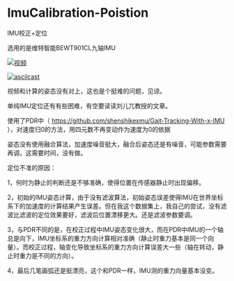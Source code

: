 # ImuCalibration-Poistion

IMU校正+定位

选用的是维特智能BEWT901CL九轴IMU


[![视频]( http://g1.ykimg.com/054202085D079D9E0000012FE702BF7B)](https://v.youku.com/v_show/id_XNDIzMjAzMDA3Mg==.html?spm=a2hzp.8244740.0.0)

[![asciicast](https://asciinema.org/a/42383.png)](https://asciinema.org/a/42383)

视频和计算的姿态没有对上，这也是个挺难的问题，见谅。

单纯IMU定位还有有些困难，有空要读读刘儿兀教授的文章。

使用了PDR中（ https://github.com/shenshikexmu/Gait-Tracking-With-x-IMU ），对速度归0的方法，用四元数不再变动作为速度为0的依据 

姿态没有使用融合算法，加速度噪音挺大，融合后姿态还是有噪音，可能参数需要再调，这需要时间，没有做。

定位不准的原因：

1，何时为静止的判断还是不够准确，使得位置在传感器静止时出现偏移。

2，初始的IMU姿态计算，由于没有滤波算法，初始姿态误差使得IMU在世界坐标系下的加速度的计算结果产生误差。但在我这个数据集上，我自己的尝试，没有滤波比滤波的定位效果要好，滤波后位置漂移更大。还是滤波参数要调。

3，与PDR不同的是，在校正过程中IMU姿态变化很大，而在PDR中IMU的一个轴总是向下，IMU坐标系的重力方向计算相对准确（静止时重力基本是同一个向量）。而校正过程，轴变化导致坐标系的重力方向计算误差大一些（轴在转动，静止时重力是不同的方向）。

4，最后几笔画弧还是挺漂亮，这个和PDR一样，IMU测的重力向量基本没变。
